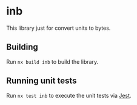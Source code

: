 # inb

This library just for convert units to bytes.

## Building

Run `nx build inb` to build the library.

## Running unit tests

Run `nx test inb` to execute the unit tests via [Jest](https://jestjs.io).
